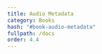 ```yaml
---
title: Audio Metadata
category: Books
hash: "#book-audio-metadata"
fullpath: /docs
order: 4.4
---
```


<docs-book-audio-metadata></docs-book-audio-metadata>

